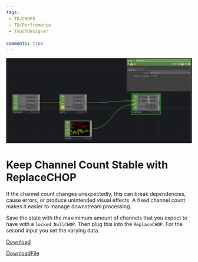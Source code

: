 ```yaml
---
tags:
 - TD/CHOPS
 - TD/Perfromance
 - TouchDesigner

comments: true
---
```


![Assure the amount of samples](./img/KeepChannelCountStable.png)

# Keep Channel Count Stable with ReplaceCHOP

 If the channel count changes unexpectedly, this can break dependencies, cause errors, or produce unintended visual effects. A fixed channel count makes it easier to manage downstream processing.

 Save the state with the maximimum amount of channels that you expect to have with a `locked NullCHOP`. Then plug this into the `ReplaceCHOP`. For the second input you set the varying data.

 [Download](./files/KeepConstantChanNum.tox)





[DownloadFile](./files/ManipulateInputWithExpressionCHOP.tox)